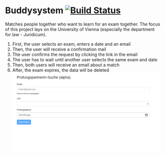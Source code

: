 # Buddysystem [![Build Status](https://travis-ci.com/kper/buddysystem.svg?branch=master)](https://travis-ci.com/kper/buddysystem)

Matches people together who want to learn for an exam together. The focus of this project lays on the University of Vienna (especially the department for law - Juridicum).

1. First, the user selects an exam, enters a date and an email
2. Then, the user will receive a confirmation mail
3. The user confirms the request by clicking the link in the email
4. The user has to wait until another user selects the same exam and date
5. Then, both users will receive an email about a match
6. After, the exam expires, the data will be deleted
![](main.png)
